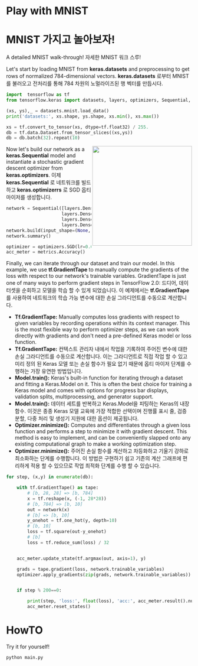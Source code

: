 # Play with MNIST
# MNIST 가지고 놀아보자!

A detailed MNIST walk-through!
자세한 MNIST 워크 스루!

Let's start by loading MNIST from **keras.datasets** and preprocessing to get rows of normalized 784-dimensional vectors.
**keras.datasets** 로부터 MNIST 를 불러오고 전처리를 통해 784 차원의 노멀라이즈된 행 벡터를 만듭시다.


```python
import  tensorflow as tf
from tensorflow.keras import datasets, layers, optimizers, Sequential, metrics

(xs, ys),_ = datasets.mnist.load_data()
print('datasets:', xs.shape, ys.shape, xs.min(), xs.max())

xs = tf.convert_to_tensor(xs, dtype=tf.float32) / 255.
db = tf.data.Dataset.from_tensor_slices((xs,ys))
db = db.batch(32).repeat(10)
```

<img src="mnist.gif" align="right" width="270" height="270">

Now let's build our network as a **keras.Sequential** model and instantiate a stochastic gradient descent optimizer from **keras.optimizers**.
이제 **keras.Sequential** 로 네트워크를 빌드하고 **keras.optimizerrs** 로 SGD 옵티마이저를 생성합니다.

```python
network = Sequential([layers.Dense(256, activation='relu'),
                     layers.Dense(256, activation='relu'),
                     layers.Dense(256, activation='relu'),
                     layers.Dense(10)])
network.build(input_shape=(None, 28*28))
network.summary()

optimizer = optimizers.SGD(lr=0.01)
acc_meter = metrics.Accuracy()
```



Finally, we can iterate through our dataset and train our model.
In this example, we use **tf.GradientTape** to manually compute the gradients of the loss with respect to our network's trainable variables. GradientTape is just one of many ways to perform gradient steps in TensorFlow 2.0:
드디어, 데이터셋을 순회하고 모델을 학습 할 수 있게 되었습니다.
이 예제에서는 **tf.GradientTape**를 사용하여 네트워크의 학습 가능 변수에 대한 손실 그라디언트를 수동으로 계산합니다.

- **Tf.GradientTape:** Manually computes loss gradients with respect to given variables by recording operations within its context manager. This is the most flexible way to perform optimizer steps, as we can work directly with gradients and don't need a pre-defined Keras model or loss function.
- **Tf.GradientTape:** 컨텍스트 관리자 내에서 작업을 기록하여 주어진 변수에 대한 손실 그라디언트를 수동으로 계산합니다. 이는 그라디언트로 직접 작업 할 수 있고 미리 정의 된 Keras 모델 또는 손실 함수가 필요 없기 때문에 옵티 마이저 단계를 수행하는 가장 유연한 방법입니다.
- **Model.train():** Keras's built-in function for iterating through a dataset and fitting a Keras.Model on it. This is often the best choice for training a Keras model and comes with options for progress bar displays, validation splits, multiprocessing, and generator support.
- **Model.train():** 데이터 세트를 반복하고 Keras.Model을 피팅하는 Keras의 내장 함수. 이것은 종종 Keras 모델 교육에 가장 적합한 선택이며 진행률 표시 줄, 검증 분할, 다중 처리 및 생성기 지원에 대한 옵션이 제공됩니다.
- **Optimizer.minimize():** Computes and differentiates through a given loss function and performs a step to minimize it with gradient descent. This method is easy to implement, and can be conveniently slapped onto any existing computational graph to make a working optimization step.
- **Optimizer.minimize():** 주어진 손실 함수를 계산하고 차등화하고 기울기 강하로 최소화하는 단계를 수행합니다. 이 방법은 구현하기 쉽고 기존의 계산 그래프에 편리하게 적용 할 수 있으므로 작업 최적화 단계를 수행 할 수 있습니다.

```python
for step, (x,y) in enumerate(db):

    with tf.GradientTape() as tape:
        # [b, 28, 28] => [b, 784]
        x = tf.reshape(x, (-1, 28*28))
        # [b, 784] => [b, 10]
        out = network(x)
        # [b] => [b, 10]
        y_onehot = tf.one_hot(y, depth=10)
        # [b, 10]
        loss = tf.square(out-y_onehot)
        # [b]
        loss = tf.reduce_sum(loss) / 32


    acc_meter.update_state(tf.argmax(out, axis=1), y)

    grads = tape.gradient(loss, network.trainable_variables)
    optimizer.apply_gradients(zip(grads, network.trainable_variables))


    if step % 200==0:

        print(step, 'loss:', float(loss), 'acc:', acc_meter.result().numpy())
        acc_meter.reset_states()
```

# HowTO

Try it for yourself!

```
python main.py
``` 